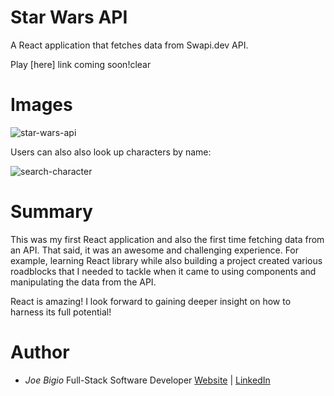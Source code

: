 # Star Wars API

A React application that fetches data from Swapi.dev API.

Play [here] link coming soon!clear

# Images

![star-wars-api](https://user-images.githubusercontent.com/43301741/99191594-99186a80-273b-11eb-998f-91cdca9ccf3f.png)

Users can also also look up characters by name:

![search-character](https://user-images.githubusercontent.com/43301741/99828637-34895100-2b29-11eb-9494-f22c45b346f6.png)

# Summary

This was my first React application and also the first time fetching data from an API. That said, it was an awesome and challenging experience. For example, learning React library while also building a project created various roadblocks that I needed to tackle when it came to using components and manipulating the data from the API.

React is amazing! I look forward to gaining deeper insight on how to harness its full potential!

# Author

- _Joe Bigio_ Full-Stack Software Developer [Website](https://j-bigio-portfolio.netlify.app/) | [LinkedIn](https://www.linkedin.com/in/joelbigio/)
